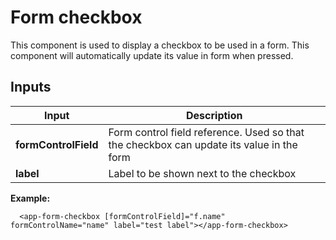 # Form checkbox

This component is used to display a checkbox to be used in a form.
This component will automatically update its value in form when pressed.

## Inputs

| Input                 | Description                                                                              |
| --------------------- | ---------------------------------------------------------------------------------------- |
| **formControlField**  | Form control field reference. Used so that the checkbox can update its value in the form |
| **label**             | Label to be shown next to the checkbox                                                   |

**Example:**

```
  <app-form-checkbox [formControlField]="f.name" formControlName="name" label="test label"></app-form-checkbox>
```
